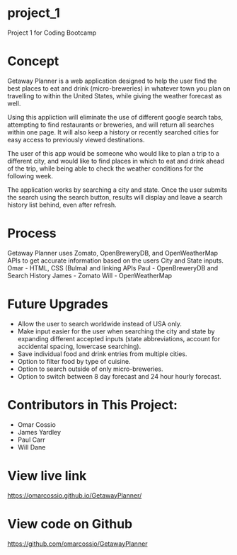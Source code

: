 # project_1
Project 1 for Coding Bootcamp

# Concept
Getaway Planner is a web application designed to help the user find the best places to eat and drink (micro-breweries) in whatever town you plan on travelling to within the United States, while giving the weather forecast as well. 

Using this appliction will eliminate the use of different google search tabs, attempting to find restaurants or breweries, and will return all searches within one page. It will also keep a history or recently searched cities for easy access to previously viewed destinations.

The user of this app would be someone who would like to plan a trip to a different city, and would like to find places in which to eat and drink ahead of the trip, while being able to check the weather conditions for the following week. 

The application works by searching a city and state. Once the user submits the search using the search button, results will display and leave a search history list behind, even after refresh. 

# Process
Getaway Planner uses Zomato, OpenBreweryDB, and OpenWeatherMap APIs to get accurate information based on the users City and State inputs. 
Omar - HTML, CSS (Bulma) and linking APIs
Paul - OpenBreweryDB and Search History
James - Zomato
Will - OpenWeatherMap

# Future Upgrades
- Allow the user to search worldwide instead of USA only. 
- Make input easier for the user when searching the city and state by expanding different accepted inputs (state abbreviations, account for accidental spacing, lowercase searching).
- Save individual food and drink entries from multiple cities.
- Option to filter food by type of cuisine.
- Option to search outside of only micro-breweries.
- Option to switch between 8 day forecast and 24 hour hourly forecast.

# Contributors in This Project:
- Omar Cossio
- James Yardley
- Paul Carr
- Will Dane

# View live link
https://omarcossio.github.io/GetawayPlanner/

# View code on Github
https://github.com/omarcossio/GetawayPlanner


